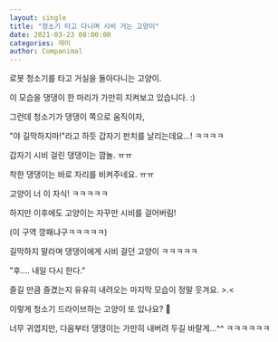 ```yaml
---
layout: single
title: "청소기 타고 다니며 시비 거는 고양이"
date: 2021-03-23 08:00:00
categories: 재미
author: Companimal
---
```


로봇 청소기를 타고 거실을 돌아다니는 고양이.

이 모습을 댕댕이 한 마리가 가만히 지켜보고 있습니다. :)

그런데 청소기가 댕댕이 쪽으로 움직이자,

"야 길막하지마!"라고 하듯 갑자기 펀치를 날리는데요...! ㅋㅋㅋㅋ

갑자기 시비 걸린 댕댕이는 깜놀. ㅠㅠ

착한 댕댕이는 바로 자리를 비켜주네요. ㅠㅠ

고양이 너 이 자식! ㅋㅋㅋㅋㅋ

하지만 이후에도 고양이는 자꾸만 시비를 걸어버림!

(이 구역 깡패냐구ㅋㅋㅋㅋㅋ)

길막하지 말라며 댕댕이에게 시비 걸던 고양이 ㅋㅋㅋㅋㅋ

"후.... 내일 다시 한다."

즐길 만큼 즐겼는지 유유히 내려오는 마지막 모습이 정말 웃겨요. &gt;.&lt;

이렇게 청소기 드라이브하는 고양이 또 있나요? 🤣

너무 귀엽지만, 다음부터 댕댕이는 가만히 내버려 두길 바랄게...^^ ㅋㅋㅋㅋㅋㅋ
